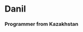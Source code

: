 <h1 align="center>Hello there. I'm <a href="https://github.com/Dan2235" target="_blank">Danil</a></h1>
<h3>Programmer from Kazakhstan</h3>
